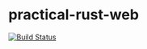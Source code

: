 # practical-rust-web
[![Build Status](https://travis-ci.org/practical-rust-web-development/mystore.svg?branch=master)](https://travis-ci.org/practical-rust-web-development/mystore)